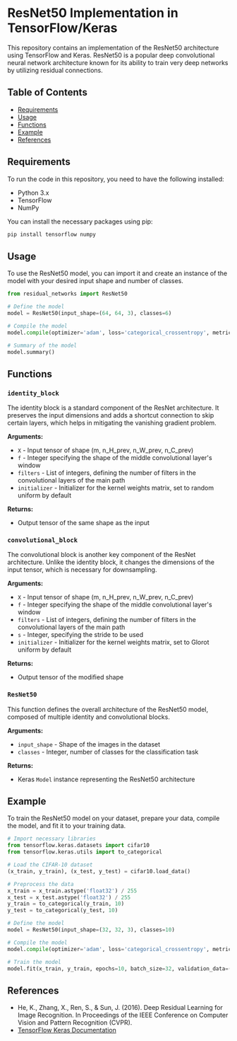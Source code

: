 # ResNet50 Implementation in TensorFlow/Keras

This repository contains an implementation of the ResNet50 architecture using TensorFlow and Keras. ResNet50 is a popular deep convolutional neural network architecture known for its ability to train very deep networks by utilizing residual connections.

## Table of Contents
- [Requirements](#requirements)
- [Usage](#usage)
- [Functions](#functions)
- [Example](#example)
- [References](#references)

## Requirements

To run the code in this repository, you need to have the following installed:

- Python 3.x
- TensorFlow
- NumPy

You can install the necessary packages using pip:

```bash
pip install tensorflow numpy
```

## Usage

To use the ResNet50 model, you can import it and create an instance of the model with your desired input shape and number of classes.

```python
from residual_networks import ResNet50

# Define the model
model = ResNet50(input_shape=(64, 64, 3), classes=6)

# Compile the model
model.compile(optimizer='adam', loss='categorical_crossentropy', metrics=['accuracy'])

# Summary of the model
model.summary()
```

## Functions

### `identity_block`

The identity block is a standard component of the ResNet architecture. It preserves the input dimensions and adds a shortcut connection to skip certain layers, which helps in mitigating the vanishing gradient problem.

**Arguments:**
- `X` - Input tensor of shape (m, n_H_prev, n_W_prev, n_C_prev)
- `f` - Integer specifying the shape of the middle convolutional layer's window
- `filters` - List of integers, defining the number of filters in the convolutional layers of the main path
- `initializer` - Initializer for the kernel weights matrix, set to random uniform by default

**Returns:**
- Output tensor of the same shape as the input

### `convolutional_block`

The convolutional block is another key component of the ResNet architecture. Unlike the identity block, it changes the dimensions of the input tensor, which is necessary for downsampling.

**Arguments:**
- `X` - Input tensor of shape (m, n_H_prev, n_W_prev, n_C_prev)
- `f` - Integer specifying the shape of the middle convolutional layer's window
- `filters` - List of integers, defining the number of filters in the convolutional layers of the main path
- `s` - Integer, specifying the stride to be used
- `initializer` - Initializer for the kernel weights matrix, set to Glorot uniform by default

**Returns:**
- Output tensor of the modified shape

### `ResNet50`

This function defines the overall architecture of the ResNet50 model, composed of multiple identity and convolutional blocks.

**Arguments:**
- `input_shape` - Shape of the images in the dataset
- `classes` - Integer, number of classes for the classification task

**Returns:**
- Keras `Model` instance representing the ResNet50 architecture

## Example

To train the ResNet50 model on your dataset, prepare your data, compile the model, and fit it to your training data.

```python
# Import necessary libraries
from tensorflow.keras.datasets import cifar10
from tensorflow.keras.utils import to_categorical

# Load the CIFAR-10 dataset
(x_train, y_train), (x_test, y_test) = cifar10.load_data()

# Preprocess the data
x_train = x_train.astype('float32') / 255
x_test = x_test.astype('float32') / 255
y_train = to_categorical(y_train, 10)
y_test = to_categorical(y_test, 10)

# Define the model
model = ResNet50(input_shape=(32, 32, 3), classes=10)

# Compile the model
model.compile(optimizer='adam', loss='categorical_crossentropy', metrics=['accuracy'])

# Train the model
model.fit(x_train, y_train, epochs=10, batch_size=32, validation_data=(x_test, y_test))
```

## References

- He, K., Zhang, X., Ren, S., & Sun, J. (2016). Deep Residual Learning for Image Recognition. In Proceedings of the IEEE Conference on Computer Vision and Pattern Recognition (CVPR).
- [TensorFlow Keras Documentation](https://www.tensorflow.org/api_docs/python/tf/keras)
